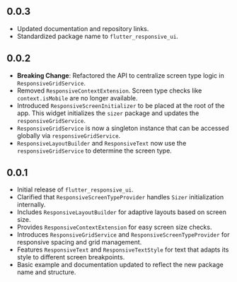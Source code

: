## 0.0.3

* Updated documentation and repository links.
* Standardized package name to `flutter_responsive_ui`.

## 0.0.2

* **Breaking Change**: Refactored the API to centralize screen type logic in `ResponsiveGridService`.
* Removed `ResponsiveContextExtension`. Screen type checks like `context.isMobile` are no longer available.
* Introduced `ResponsiveScreenInitializer` to be placed at the root of the app. This widget initializes the `sizer` package and updates the `responsiveGridService`.
* `ResponsiveGridService` is now a singleton instance that can be accessed globally via `responsiveGridService`.
* `ResponsiveLayoutBuilder` and `ResponsiveText` now use the `responsiveGridService` to determine the screen type.

## 0.0.1

* Initial release of `flutter_responsive_ui`.
* Clarified that `ResponsiveScreenTypeProvider` handles `Sizer` initialization internally.
* Includes `ResponsiveLayoutBuilder` for adaptive layouts based on screen size.
* Provides `ResponsiveContextExtension` for easy screen size checks.
* Introduces `ResponsiveGridService` and `ResponsiveScreenTypeProvider` for responsive spacing and grid management.
* Features `ResponsiveText` and `ResponsiveTextStyle` for text that adapts its style to different screen breakpoints.
* Basic example and documentation updated to reflect the new package name and structure.